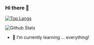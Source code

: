 ### Hi there 👋
[![Top Langs](https://github-readme-stats.vercel.app/api/top-langs/?username=wowbob396&layout=compact&theme=cobalt)](https://github.com/wowbob396)

![Github Stats](https://github-readme-stats.vercel.app/api?username=wowbob396&show_icons=true&theme=cobalt&count_private=true)
- 🌱 I’m currently learning ... everything!
<!--
**wowbob396/wowbob396** is a ✨ _special_ ✨ repository because its `README.md` (this file) appears on your GitHub profile.

Here are some ideas to get you started:

- 🔭 I’m currently working on ...
- 🌱 I’m currently learning ...
- 👯 I’m looking to collaborate on ...
- 🤔 I’m looking for help with ...
- 💬 Ask me about ...
- 📫 How to reach me: ...
- 😄 Pronouns: ...
- ⚡ Fun fact: ...
-->
